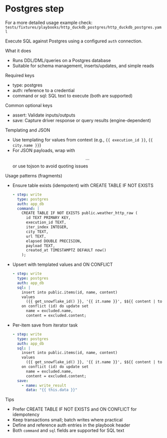 # Postgres step

For a more detailed usage example check: `tests/fixtures/playbooks/http_duckdb_postgres/http_duckdb_postgres.yaml`

Execute SQL against Postgres using a configured `auth` connection.

What it does
- Runs DDL/DML/queries on a Postgres database
- Suitable for schema management, inserts/updates, and simple reads

Required keys
- type: postgres
- auth: reference to a credential
- command or sql: SQL text to execute (both are supported)

Common optional keys
- assert: Validate inputs/outputs
- save: Capture driver response or query results (engine-dependent)

Templating and JSON
- Use templating for values from context (e.g., `{{ execution_id }}`, `{{ city.name }}`)
- For JSON payloads, wrap with $$...$$ or use tojson to avoid quoting issues

Usage patterns (fragments)
- Ensure table exists (idempotent) with CREATE TABLE IF NOT EXISTS
  ```YAML
  - step: write
    type: postgres
    auth: app_db
    command: |
      CREATE TABLE IF NOT EXISTS public.weather_http_raw (
        id TEXT PRIMARY KEY,
        execution_id TEXT,
        iter_index INTEGER,
        city TEXT,
        url TEXT,
        elapsed DOUBLE PRECISION,
        payload TEXT,
        created_at TIMESTAMPTZ DEFAULT now()
      );
  ```

- Upsert with templated values and ON CONFLICT
  ```YAML
  - step: write
    type: postgres
    auth: app_db
    sql: |
      insert into public.items(id, name, content)
      values
        ({{ get_snowflake_id() }}, '{{ it.name }}', $${{ content | tojson }}$$)
      on conflict (id) do update set
        name = excluded.name,
        content = excluded.content;
  ```

- Per-item save from iterator task
  ```YAML
  - step: write
    type: postgres
    auth: app_db
    sql: |
      insert into public.items(id, name, content)
      values
        ({{ get_snowflake_id() }}, '{{ it.name }}', $${{ content | tojson }}$$)
      on conflict (id) do update set
        name = excluded.name,
        content = excluded.content;
    save:
      - name: write_result
        data: "{{ this.data }}"
  ```

Tips
- Prefer CREATE TABLE IF NOT EXISTS and ON CONFLICT for idempotency
- Keep transactions small; batch writes where practical
- Define and reference auth entries in the playbook header
- Both `command` and `sql` fields are supported for SQL text
